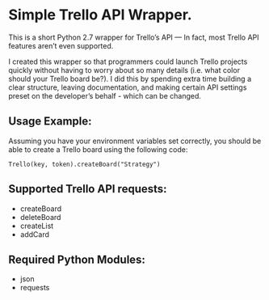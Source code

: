 # Simple Trello API Wrapper.
This is a short Python 2.7 wrapper for Trello’s API — In fact, most Trello API features aren’t even supported.

I created this wrapper so that programmers could launch Trello projects quickly without having to worry about so many details (i.e. what color should your Trello board be?). I did this by spending extra time building a clear structure, leaving documentation, and making certain API settings preset on the developer’s behalf - which can be changed.

## Usage Example:
Assuming you have your environment variables set correctly, you should be able to create a Trello board using the following code:

`Trello(key, token).createBoard("Strategy")`

## Supported Trello API requests:
* createBoard
* deleteBoard
* createList
* addCard

## Required Python Modules:
* json
* requests
